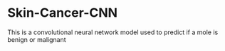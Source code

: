 # Skin-Cancer-CNN
This is a convolutional neural network model used to predict if a mole is benign or malignant
